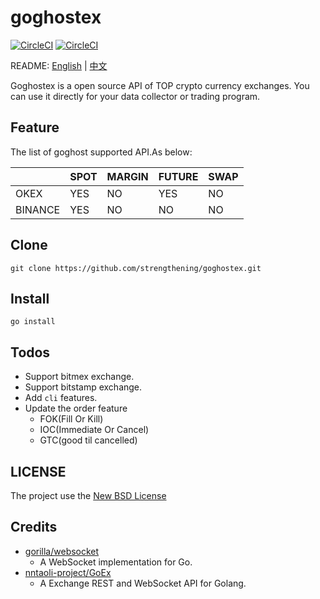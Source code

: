 # goghostex

[![CircleCI](https://img.shields.io/badge/license-BSD-blue)](https://img.shields.io/badge/license-BSD-blue)
[![CircleCI](https://circleci.com/gh/strengthening/goghostex/tree/master.svg?style=svg&circle-token=3e0fb98af6c242519e447954d79a2188ef1bafa6)](https://circleci.com/gh/strengthening/goghostex/tree/master)

README: [English](https://github.com/strengthening/goghostex/blob/master/README.md) | [中文](https://github.com/strengthening/goghostex/blob/master/README-zh.md)

Goghostex is a open source API of TOP crypto currency exchanges. You can use it directly for your data collector or trading program.

## Feature

The list of goghost supported API.As below:


| |SPOT|MARGIN|FUTURE|SWAP|
|:---|:---|:---|:---|:---
|OKEX|YES|NO|YES|NO|
|BINANCE|YES|NO|NO|NO


## Clone

```
git clone https://github.com/strengthening/goghostex.git
```

## Install 

```
go install
```


## Todos

- Support bitmex exchange.
- Support bitstamp exchange.
- Add `cli` features.
- Update the order feature
    - FOK(Fill Or Kill)
    - IOC(Immediate Or Cancel)
    - GTC(good til cancelled)


## LICENSE

The project use the [New BSD License](./LICENSE)

## Credits

- [gorilla/websocket](https://github.com/gorilla/websocket)
    - A WebSocket implementation for Go.
- [nntaoli-project/GoEx](https://github.com/nntaoli-project/GoEx.git)
    - A Exchange REST and WebSocket API for Golang.